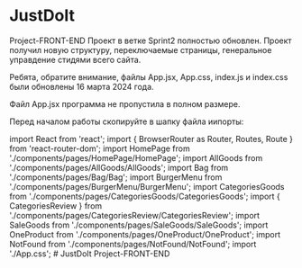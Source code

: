 # JustDoIt
Project-FRONT-END
Проект в ветке Sprint2 полностью обновлен. Проект получил новую структуру, переключаемые страницы, генеральное управдение стидями всего сайта.

Ребята, обратите внимание, файлы App.jsx, App.css, index.js и index.css были обновлены 16 марта 2024 года.

Файл App.jsx программа не пропустила в полном размере. 

Перед началом работы скопируйте в шапку файла иипорты: 

import React from 'react';
import { BrowserRouter as Router, Routes, Route } from 'react-router-dom';
import HomePage from './components/pages/HomePage/HomePage';
import AllGoods from './components/pages/AllGoods/AllGoods';
import Bag from './components/pages/Bag/Bag';
import BurgerMenu from './components/pages/BurgerMenu/BurgerMenu';
import CategoriesGoods from './components/pages/CategoriesGoods/CategoriesGoods';
import { CategoriesReview } from './components/pages/CategoriesReview/CategoriesReview';
import SaleGoods from './components/pages/SaleGoods/SaleGoods';
import OneProduct from './components/pages/OneProduct/OneProduct';
import NotFound from './components/pages/NotFound/NotFound';
import './App.css'; # JustDoIt
Project-FRONT-END

